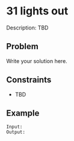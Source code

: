 # 31 lights out

Description: TBD

## Problem

Write your solution here.

## Constraints

- TBD

## Example

```
Input:
Output:
```
